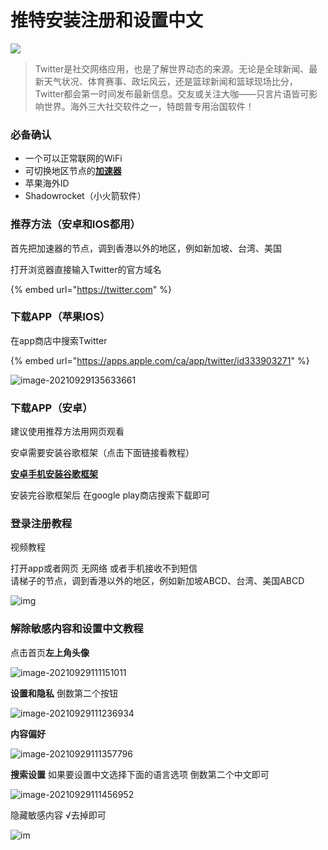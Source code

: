 # 推特安装注册和设置中文

![](https://1-1306085497.cos.ap-shanghai.myqcloud.com/img/c142f4832edec59c0a2d950d72dae78e.png)

> Twitter是社交网络应用，也是了解世界动态的来源。无论是全球新闻、最新天气状况、体育赛事、政坛风云，还是篮球新闻和篮球现场比分，Twitter都会第一时间发布最新信息。交友或关注大咖——只言片语皆可影响世界。海外三大社交软件之一，特朗普专用治国软件！

### 必备确认

* 一个可以正常联网的WiFi
* 可切换地区节点的[**加速器**](https://buy.wvker.com)
* 苹果海外ID
* Shadowrocket（小火箭软件）

### 推荐方法（安卓和IOS都用）

首先把加速器的节点，调到香港以外的地区，例如新加坡、台湾、美国

打开浏览器直接输入Twitter的官方域名&#x20;

{% embed url="https://twitter.com" %}

### 下载APP（苹果IOS）

在app商店中搜索Twitter

{% embed url="https://apps.apple.com/ca/app/twitter/id333903271" %}

![image-20210929135633661](https://1-1306085497.cos.ap-shanghai.myqcloud.com/img/image-20210929135633661.png)

### 下载APP（安卓）

建议使用推荐方法用网页观看

安卓需要安装谷歌框架（点击下面链接看教程）

[**安卓手机安装谷歌框架**](https://www.baidu.com/s?ie=utf-8\&f=8\&rsv\_bp=1\&tn=baidu\&wd=%E5%AE%89%E5%8D%93%E6%80%8E%E4%B9%88%E5%AE%89%E8%A3%85%E8%B0%B7%E6%AD%8C%E6%A1%86%E6%9E%B6\&oq=%E5%AE%89%E5%8D%93%E5%AE%89%E8%A3%85%E8%B0%B7%E6%AD%8C%E6%A1%86%E6%9E%B6\&rsv\_pq=83588a3c000024d5\&rsv\_t=03d7aXCsJPxFoZTY%2FrdNPMnSx%2FsMDiL9Chvx3iKpi%2BT%2F22Egu0DD2T0u19I\&rqlang=cn\&rsv\_dl=tb\&rsv\_enter=1\&rsv\_sug3=16\&rsv\_sug1=16\&rsv\_sug7=100\&rsv\_sug2=0\&rsv\_btype=t\&inputT=4215\&rsv\_sug4=7155)

安装完谷歌框架后 在google play商店搜索下载即可

### 登录注册教程

视频教程

打开app或者网页 无网络 或者手机接收不到短信\
请梯子的节点，调到香港以外的地区，例如新加坡ABCD、台湾、美国ABCD

![img](https://1-1306085497.cos.ap-shanghai.myqcloud.com/img/image-6.png)

### 解除敏感内容和设置中文教程

点击首页**左上角头像**

![image-20210929111151011](https://1-1306085497.cos.ap-shanghai.myqcloud.com/img/image-20210929111151011.png)

**设置和隐私** 倒数第二个按钮

![image-20210929111236934](https://1-1306085497.cos.ap-shanghai.myqcloud.com/img/image-20210929111236934.png)

**内容偏好**

![image-20210929111357796](https://1-1306085497.cos.ap-shanghai.myqcloud.com/img/image-20210929111357796.png)

**搜索设置** 如果要设置中文选择下面的语言选项 倒数第二个中文即可

![image-20210929111456952](https://1-1306085497.cos.ap-shanghai.myqcloud.com/img/image-20210929111456952.png)

隐藏敏感内容 √去掉即可

![im](https://1-1306085497.cos.ap-shanghai.myqcloud.com/img/image-3.png)
